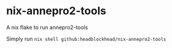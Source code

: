 # nix-annepro2-tools
A nix flake to run annepro2-tools

Simply run
```nix shell github:headblockhead/nix-annepro2-tools```

